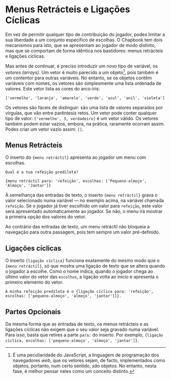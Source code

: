 # Menus Retrácteis e Ligações Cíclicas

Em vez de permitir qualquer tipo de contribuição do jogador, podes limitar a sua liberdade a um conjunto específico de escolhas. O Chapbook tem dois mecanismos para isto, que se apresentam ao jogador de modo distinto, mas que se comportam de forma idêntica nos bastidores: menus retrácteis e ligações cíclicas.

Mas antes de continuar, é preciso introduzir um novo tipo de variável, os _vetores (arrays)_. Um vetor é muito parecido a um objeto[^1], pois também é um contentor para outras variáveis. No entanto, se os objetos contêm variáveis com nomes, os vetores são simplesmente uma lista ordenada de valores. Este vetor lista as cores do arco-íris:

```
['vermelho', 'laranja', 'amarelo', 'verde', 'azul', 'anil', 'violeta']
```

Os vetores são fáceis de distinguir: são uma lista de valores separados por vírgulas, que vão entre parêntesis retos. Um vetor pode conter qualquer tipo de valor: `['vermelho', 3, verdadeiro]` é um vetor válido. Os vetores também podem estar vazios, embora, na prática, raramente ocorram assim. Podes criar um vetor vazio assim: `[]`.

## Menus Retrácteis

O inserto do `{menu retráctil}` apresenta ao jogador um menu com escolhas.

```
Qual é a tua refeição predileta?

{menu retráctil para: 'refeição', escolhas: ['Pequeno-almoço', 'Almoço', 'Jantar']}
```

À semelhança das entradas de texto, o inserto `{menu retráctil}` grava o valor selecionado numa variável — no exemplo acima, na variável chamada `refeição`. Se o jogador já tiver escolhido um valor para `refeição`, este valor será apresentado automaticamente ao jogador. Se não, o menu irá mostrar a primeira opção dos valores do vetor.   

Ao contrário das entradas de texto, um menu retráctil não bloqueia a navegação para outra passagem, pois tem sempre um valor pré-definido.

## Ligações cíclicas

O inserto `{ligação cíclica}` funciona exatamente do mesmo modo que o `{menu retráctil}`, só que mostra uma ligação de texto que se altera quando o jogador a escolhe. Como o nome indica, quando o jogador chega ao último valor do vetor das `escolhas`, a ligação volta ao início e apresenta o primeiro elemento do vetor.

```
A minha refeição predileta é o {ligação cíclica para: 'refeição', escolhas: ['pequeno-almoço', 'almoço', 'jantar']]}.
```

## Partes Opcionais

Da mesma forma que as entradas de texto, os menus retrácteis e as ligações cíclicas não exigem que o seu valor seja gravado numa variável. Para isso, basta que retires a parte `para:` do inserto. Por exemplo, `{ligação cíclica, escolhas: ['pequeno-almoço', 'almoço', 'jantar']}`.

[^1]: É uma peculiaridade do JavaScript, a linguagem de programação dos navegadores _web_, que os vetores sejam, de facto, implementados como objetos, portanto, num certo sentido, _são_ objetos. No entanto, nesta fase, é melhor pensar neles como um conceito distinto.
